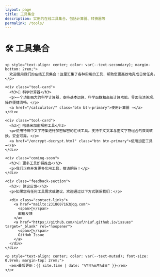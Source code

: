 ```yaml
---
layout: page
title: 工具集合
description: 实用的在线工具集合，包括计算器、转换器等
permalink: /tools/
---
```


<div class="tools-page">
  <div class="page-content">
    <h1>🛠️ 工具集合</h1>
    
    <p style="text-align: center; color: var(--text-secondary); margin-bottom: 2rem;">
      欢迎使用我们的在线工具集合！这里汇集了各种实用的工具，帮助您更高效地完成日常任务。
    </p>

    <div class="tool-card">
      <h3>🧮 科学计算器</h3>
      <p>一个功能强大的科学计算器，支持基本运算、科学函数和高级计算功能。界面简洁美观，操作便捷流畅。</p>
      <a href="/calculator/" class="btn btn-primary">使用计算器 →</a>
    </div>

    <div class="tool-card">
      <h3>🔐 哈基米加密解密工具</h3>
      <p>使用特殊中文字符集进行加密解密的在线工具。支持中文文本与密文字符组合的双向转换，安全可靠。</p>
      <a href="/encrypt-decrypt.html" class="btn btn-primary">使用加密工具 →</a>
    </div>

    <div class="coming-soon">
      <h3>🔧 更多工具即将推出</h3>
      <p>我们正在开发更多实用工具，敬请期待！</p>
    </div>

    <div class="feedback-section">
      <h3>💡 建议反馈</h3>
      <p>如果您有任何工具需求或建议，欢迎通过以下方式联系我们：</p>
      
      <div class="contact-links">
        <a href="mailto:2318607163@qq.com">
          <span>📧</span>
          邮箱反馈
        </a>
        <a href="https://github.com/n1uf/n1uf.github.io/issues" target="_blank" rel="noopener">
          <span>💬</span>
          GitHub Issue
        </a>
      </div>
    </div>

    <p style="text-align: center; color: var(--text-muted); font-size: 0.9rem; margin-top: 2rem;">
      <em>最后更新：{{ site.time | date: "%Y年%m月%d日" }}</em>
    </p>
  </div>
</div>
